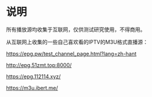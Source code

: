 # 说明

所有播放源均收集于互联网，仅供测试研究使用，不得商用。

从互联网上收集的一些自己喜欢看的IPTV的M3U格式直播源：

https://epg.pw/test_channel_page.html?lang=zh-hant  

http://epg.51zmt.top:8000/

https://epg.112114.xyz/

https://m3u.ibert.me/


